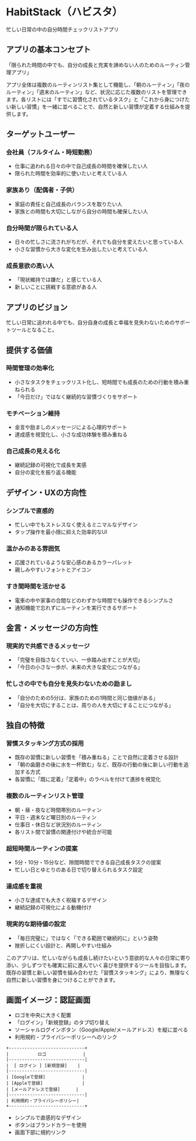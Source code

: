 # HabitStack（ハビスタ）

忙しい日常の中の自分時間チェックリストアプリ

## アプリの基本コンセプト

「限られた時間の中でも、自分の成長と充実を諦めない人のためのルーティン管理アプリ」

アプリ全体は複数のルーティンリスト集として機能し、「朝のルーティン」「夜のルーティン」「週末のルーティン」など、状況に応じた複数のリストを管理できます。各リストには「すでに習慣化されているタスク」と「これから身につけたい新しい習慣」を一緒に並べることで、自然と新しい習慣が定着する仕組みを提供します。

## ターゲットユーザー

### 会社員（フルタイム・時短勤務）
- 仕事に追われる日々の中で自己成長の時間を確保したい人
- 限られた時間を効率的に使いたいと考えている人

### 家族あり（配偶者・子供）
- 家庭の責任と自己成長のバランスを取りたい人
- 家族との時間も大切にしながら自分の時間も確保したい人

### 自分時間が限られている人
- 日々の忙しさに流されがちだが、それでも自分を変えたいと思っている人
- 小さな習慣から大きな変化を生み出したいと考えている人

### 成長意欲の高い人
- 「現状維持では嫌だ」と感じている人
- 新しいことに挑戦する意欲がある人

## アプリのビジョン

忙しい日常に追われる中でも、自分自身の成長と幸福を見失わないためのサポートツールとなること。

## 提供する価値

### 時間管理の効率化
- 小さなタスクをチェックリスト化し、短時間でも成長のための行動を積み重ねられる
- 「今日だけ」ではなく継続的な習慣づくりをサポート

### モチベーション維持
- 金言や励ましのメッセージによる心理的サポート
- 達成感を視覚化し、小さな成功体験を積み重ねる

### 自己成長の見える化
- 継続記録の可視化で成長を実感
- 自分の変化を振り返る機能

## デザイン・UXの方向性

### シンプルで直感的
- 忙しい中でもストレスなく使えるミニマルなデザイン
- タップ操作を最小限に抑えた効率的なUI

### 温かみのある雰囲気
- 応援されているような安心感のあるカラーパレット
- 親しみやすいフォントとアイコン

### すき間時間を活かせる
- 電車の中や家事の合間などのわずかな時間でも操作できるシンプルさ
- 通知機能で忘れずにルーティンを実行できるサポート

## 金言・メッセージの方向性

### 現実的で共感できるメッセージ
- 「完璧を目指さなくていい、一歩踏み出すことが大切」
- 「今日の小さな一歩が、未来の大きな変化につながる」

### 忙しさの中でも自分を見失わないための励まし
- 「自分のための5分は、家族のための1時間と同じ価値がある」
- 「自分を大切にすることは、周りの人を大切にすることにつながる」

## 独自の特徴

### 習慣スタッキング方式の採用
- 既存の習慣に新しい習慣を「積み重ねる」ことで自然に定着させる設計
- 「朝の歯磨きの後に水を一杯飲む」など、既存の行動の後に新しい行動を追加する方式
- 各習慣に「既に定着」「定着中」のラベルを付けて進捗を視覚化

### 複数のルーティンリスト管理
- 朝・昼・夜など時間帯別のルーティン
- 平日・週末など曜日別のルーティン
- 仕事日・休日など状況別のルーティン
- 各リスト間で習慣の関連付けや統合が可能

### 超短時間ルーティンの提案
- 5分・10分・15分など、隙間時間でできる自己成長タスクの提案
- 忙しい日とゆとりのある日で切り替えられるタスク設定

### 達成感を重視
- 小さな達成でも大きく祝福するデザイン
- 継続記録の可視化による動機付け

### 現実的な期待値の設定
- 「毎日完璧に」ではなく「できる範囲で継続的に」という姿勢
- 挫折しにくい設計と、再開しやすい仕組み

このアプリは、忙しいながらも成長し続けたいという意欲的な人々の日常に寄り添い、少しずつでも確実に前に進んでいく喜びを提供するツールを目指します。既存の習慣と新しい習慣を組み合わせた「習慣スタッキング」により、無理なく自然に新しい習慣を身につけることができます。

## 画面イメージ：認証画面

- ロゴを中央に大きく配置
- 「ログイン」「新規登録」のタブ切り替え
- ソーシャルログインボタン（Google/Apple/メールアドレス）を縦に並べる
- 利用規約・プライバシーポリシーへのリンク

```
+-----------------------------+
|           ロゴ              |
|-----------------------------|
|  [ ログイン ] [新規登録]    |
|-----------------------------|
| [Googleで登録]              |
| [Appleで登録]               |
| [メールアドレスで登録]      |
|-----------------------------|
| 利用規約・プライバシーポリシー|
+-----------------------------+
```

- シンプルで直感的なデザイン
- ボタンはブランドカラーを使用
- 画面下部に規約リンク